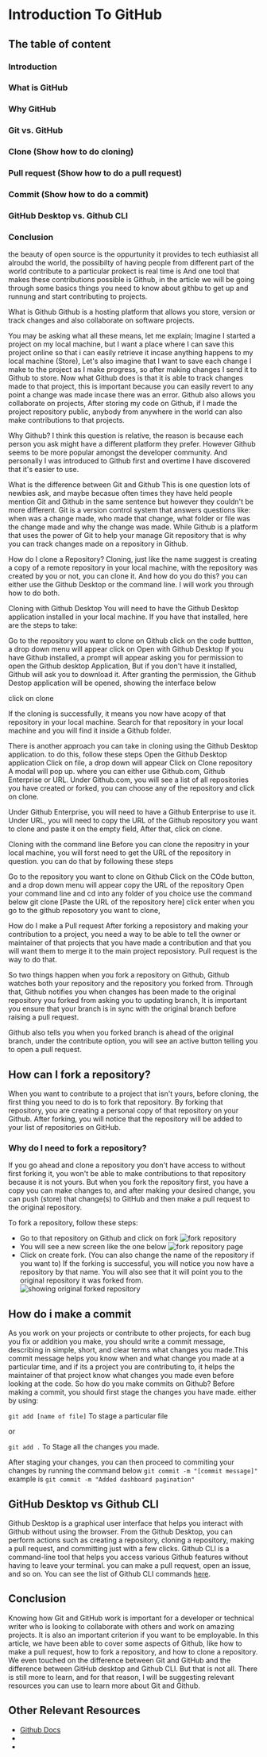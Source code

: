 # Introduction To GitHub
## The table of content
### Introduction
### What is GitHub
### Why GitHub
### Git vs. GitHub
### Clone (Show how to do cloning)
### Pull request (Show how to do a pull request)
### Commit (Show how to do a commit)
### GitHub Desktop vs. Github CLI
### Conclusion

the beauty of open source is the oppurtunity it provides to tech euthiasist all alroubd the world, the possibilty of having people from different part of the world contribute to a particular prokect is real time is 
And one tool that makes these contributions possible is Github, in the article we will be going through some basics things you need to know about githbu to get up and runnung and start contributing to projects.

What is Github
Github is a hosting platform that allows you store, version or track changes and also collaborate on software projects. 

You may be asking what all these means, let me explain; Imagine I started a project on my local machine, but I want a place where I can save this project online so that i can easily retrieve it incase anything happens to my local machine (Store), Let's also imagine that I want to save each change I make to the project as I make progress, so after making changes I send it to Github to store. Now what Github does is that it is able to track changes made to that project, this is important because you can easily revert to any point a change was made incase there was an error. Github also allows you collaborate on projects, After storing my code on Github, if I made the project repository public, anybody from anywhere in the world can also make contributions to that projects.

Why Github?
I think this question is relative, the reason is because each person you ask might have a different platform they prefer. However Github seems to be more popular amongst the developer community. And personally I was introduced to Github first and overtime I have discovered that it's easier to use.

What is the difference between Git and Github
This is one question lots of newbies ask, and maybe becasue often times they have held people mention Git and Github in the same sentence but however they couldn't be more different. Git is a version control system that answers questions like: when was a change made, who made that change, what folder or file was the change made and why the change was made. While Github is a platform that uses the power of Git to help your manage Git repository that is why you can track changes made on a repository in Github.

How do I clone a Repository?
Cloning, just like the name suggest is creating a copy of a remote repository in your local machine, with the repository was created by you or not, you can clone it. And how do you do this? you can either use the Github Desktop or the command line. I will work you through how to do both.

Cloning with Github Desktop
You will need to have the Github Desktop application installed in your local machine. If you have that installed, here are the steps to take:

Go to the repository you want to clone on Github
click on the code buttton, a drop down menu will appear
click on Open with Github Desktop
If you have Github installed, a prompt will appear asking you for permission to open the Github desktop Application, But if you don't have it installed, Github will ask you to download it.
After granting the permission, the Github Destop application will be opened, showing the interface below

click on clone

If the cloning is successfully, it means you now have acopy of that repository in your local machine. Search for that repository in your local machine and you will find it inside a Github folder.

There is another approach you can take in cloning using the Github Desktop application.
to do this, follow these steps
Open the Github Desktop application
Click on file, a drop down will appear
Click on Clone repository
A modal will pop up. where you can either use Github.com, Github Enterprise or URL.
Under Github.com, you will see a list of all repositories you have created or forked, you can choose any of the repository and click on clone.

Under Github Enterprise, you will need to have a Github Enterprise to use it.
Under URL, you will need to copy the URL of the Github repository you want to clone and paste it on the empty field, After that, click on clone.


Cloning with the command line
Before you can clone the repositry in your local machine, you will forst need to get the URL of the repository in question. you can do that by following these steps

Go to the repository you want to clone on Github
Click on the COde button, and a drop down menu will appear
copy the URL of the repository
Open your command line and cd into any folder of you choice
use the command below
git clone [Paste the URL of the repository here]
click enter
when you go to the github reposotory you want to clone, 

How do I make a Pull request
After forking a reposistory and making your contribution to a project, you need a way to be able to tell the owner or maintainer of that projects that you have made a contribution and that you will want them to merge it to the main project reposistory. Pull request is the way to do that.

So two things happen when you fork a repository on Github, Github watches both your repository and the repository you forked from. Through that, Github notifies you when changes has been made to the original repository you forked from asking you to updating branch, It is important you ensure that your branch is in sync with the original branch before raising a pull request. 

Github also tells you when you forked branch is ahead of the original branch, under the contribute option, you will see an active button telling you to open a pull request.


## How can I fork a repository?
When you want to contribute to a project that isn't yours, before cloning, the first thing you need to do is to fork that repository. By forking that repository, you are creating a personal copy of that repository on your Github. After forking, you will notice that the repository will be added to your list of repositories on GitHub.

### Why do I need to fork a repository?
If you go ahead and clone a repository you don't have access to without first forking it, you won't be able to make contributions to that repository because it is not yours. But when you fork the repository first, you have a copy you can make changes to, and after making your desired change, you can push (store) that change(s) to GitHub and then make a pull request to the original repository.

To fork a repository, follow these steps:
- Go to that repository on Github and click on fork ![fork repository](images/fork.png)
- You will see a new screen like the one below ![fork repository page](images/fork1.png)
- Click on create fork. (You can also change the name of the repository if you want to)
If the forking is successful, you will notice you now have a repository by that name. You will also see that it will point you to the original repository it was forked from. ![showing original forked repository](images/fork2.png)

## How do i make a commit
As you work on your projects or contribute to other projects, for each bug you fix or addition you make, you should write a commit message, describing in simple, short, and clear terms what changes you made.This commit message helps you know when and what change you made at a particular time, and if its a project you are contributing to, it helps the maintainer of that project know what changes you made even before looking at the code.
So how do you make commits on Github? Before making a commit, you should first stage the changes you have made. 
either by using:

`git add [name of file]` To stage a particular file

or

`git add .` To Stage all the changes you made.

After staging your changes, you can then proceed to commiting your changes by running the command below
`git commit -m "[commit message]"`
example is
`git commit -m "Added dashboard pagination"`


## GitHub Desktop vs Github CLI
Github Desktop is a graphical user interface that helps you interact with Github without using the browser. From the Github Desktop, you can perform actions such as creating a repository, cloning a repository, making a pull request, and committing just with a few clicks.
Github CLI is a command-line tool that helps you access various Github features without having to leave your terminal. you can make a pull request, open an issue, and so on. You can see the list of Github CLI commands [here](https://cli.github.com/manual/gh).

## Conclusion
Knowing how Git and GitHub work is important for a developer or technical writer who is looking to collaborate with others and work on amazing projects. It is also an important criterion if you want to be employable.
In this article, we have been able to cover some aspects of Github, like how to make a pull request, how to fork a repository, and how to clone a repository. We even touched on the difference between Git and GitHub and the difference between GitHub desktop and Github CLI. But that is not all. There is still more to learn, and for that reason, I will be suggesting relevant resources you can use to learn more about Git and Github.

## Other Relevant Resources
- [Github Docs](https://docs.github.com/en/get-started/quickstart)
- []()
- []()